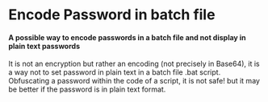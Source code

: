 # Encode Password in batch file
#### A possible way to encode passwords in a batch file and not display in plain text passwords

It is not an encryption but rather an encoding (not precisely in Base64), it is a way not to set password in plain text in a batch file .bat script. Obfuscating a password within the code of a script, it is not safe! but it may be better if the password is in plain text format.